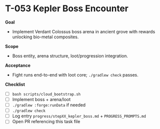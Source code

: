 # T-053 Kepler Boss Encounter

**Goal**

- Implement Verdant Colossus boss arena in ancient grove with rewards unlocking bio-metal composites.

**Scope**

- Boss entity, arena structure, loot/progression integration.

**Acceptance**

- Fight runs end-to-end with loot core; `./gradlew check` passes.

**Checklist**

- [ ] `bash scripts/cloud_bootstrap.sh`
- [ ] Implement boss + arena/loot
- [ ] `./gradlew :forge:runData` if needed
- [ ] `./gradlew check`
- [ ] Log entry `progress/stepXX_kepler_boss.md` + `PROGRESS_PROMPTS.md`
- [ ] Open PR referencing this task file
